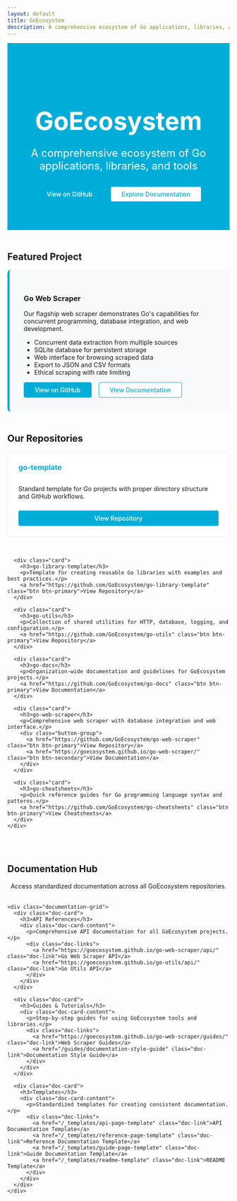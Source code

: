 ```yaml
---
layout: default
title: GoEcosystem
description: A comprehensive ecosystem of Go applications, libraries, and tools
---
```


<div class="hero-section" style="background-color: #00ADD8; padding: 4rem 0; border-radius: 0; text-align: center; margin-bottom: 3rem; color: white;">
  <h1>GoEcosystem</h1>
  <p class="hero-tagline">A comprehensive ecosystem of Go applications, libraries, and tools</p>
  <div class="hero-buttons">
    <a href="https://github.com/GoEcosystem" class="btn btn-primary">View on GitHub</a>
    <a href="#documentation" class="btn btn-secondary">Explore Documentation</a>
  </div>
</div>

<div class="container">
  <section id="featured-project" class="featured-section">
    <h2>Featured Project</h2>
    <div class="feature-card featured">
      <h3>Go Web Scraper</h3>
      <p>Our flagship web scraper demonstrates Go's capabilities for concurrent programming, database integration, and web development.</p>
      <ul class="feature-list">
        <li>Concurrent data extraction from multiple sources</li>
        <li>SQLite database for persistent storage</li>
        <li>Web interface for browsing scraped data</li>
        <li>Export to JSON and CSV formats</li>
        <li>Ethical scraping with rate limiting</li>
      </ul>
      <div class="button-group">
        <a href="https://github.com/GoEcosystem/go-web-scraper" class="btn btn-primary">View on GitHub</a>
        <a href="https://goecosystem.github.io/go-web-scraper/" class="btn btn-secondary">View Documentation</a>
      </div>
    </div>
  </section>
  
  <section id="repositories" class="repositories-section">
    <h2>Our Repositories</h2>
    <div class="card-grid">
      <div class="card">
        <h3>go-template</h3>
        <p>Standard template for Go projects with proper directory structure and GitHub workflows.</p>
        <a href="https://github.com/GoEcosystem/go-template" class="btn btn-primary">View Repository</a>
      </div>
      
      <div class="card">
        <h3>go-library-template</h3>
        <p>Template for creating reusable Go libraries with examples and best practices.</p>
        <a href="https://github.com/GoEcosystem/go-library-template" class="btn btn-primary">View Repository</a>
      </div>
      
      <div class="card">
        <h3>go-utils</h3>
        <p>Collection of shared utilities for HTTP, database, logging, and configuration.</p>
        <a href="https://github.com/GoEcosystem/go-utils" class="btn btn-primary">View Repository</a>
      </div>
      
      <div class="card">
        <h3>go-docs</h3>
        <p>Organization-wide documentation and guidelines for GoEcosystem projects.</p>
        <a href="https://github.com/GoEcosystem/go-docs" class="btn btn-primary">View Documentation</a>
      </div>
      
      <div class="card">
        <h3>go-web-scraper</h3>
        <p>Comprehensive web scraper with database integration and web interface.</p>
        <div class="button-group">
          <a href="https://github.com/GoEcosystem/go-web-scraper" class="btn btn-primary">View Repository</a>
          <a href="https://goecosystem.github.io/go-web-scraper/" class="btn btn-secondary">View Documentation</a>
        </div>
      </div>
      
      <div class="card">
        <h3>go-cheatsheets</h3>
        <p>Quick reference guides for Go programming language syntax and patterns.</p>
        <a href="https://github.com/GoEcosystem/go-cheatsheets" class="btn btn-primary">View Cheatsheets</a>
      </div>
    </div>
  </section>
</div>

<section id="documentation" class="documentation-section">
  <div class="container">
    <h2>Documentation Hub</h2>
    <p class="documentation-intro">Access standardized documentation across all GoEcosystem repositories.</p>
    
    <div class="documentation-grid">
      <div class="doc-card">
        <h3>API References</h3>
        <div class="doc-card-content">
          <p>Comprehensive API documentation for all GoEcosystem projects.</p>
          <div class="doc-links">
            <a href="https://goecosystem.github.io/go-web-scraper/api/" class="doc-link">Go Web Scraper API</a>
            <a href="https://goecosystem.github.io/go-utils/api/" class="doc-link">Go Utils API</a>
          </div>
        </div>
      </div>
      
      <div class="doc-card">
        <h3>Guides & Tutorials</h3>
        <div class="doc-card-content">
          <p>Step-by-step guides for using GoEcosystem tools and libraries.</p>
          <div class="doc-links">
            <a href="https://goecosystem.github.io/go-web-scraper/guides/" class="doc-link">Web Scraper Guides</a>
            <a href="/guides/documentation-style-guide" class="doc-link">Documentation Style Guide</a>
          </div>
        </div>
      </div>
      
      <div class="doc-card">
        <h3>Templates</h3>
        <div class="doc-card-content">
          <p>Standardized templates for creating consistent documentation.</p>
          <div class="doc-links">
            <a href="/_templates/api-page-template" class="doc-link">API Documentation Template</a>
            <a href="/_templates/reference-page-template" class="doc-link">Reference Documentation Template</a>
            <a href="/_templates/guide-page-template" class="doc-link">Guide Documentation Template</a>
            <a href="/_templates/readme-template" class="doc-link">README Template</a>
          </div>
        </div>
      </div>
    </div>
  </div>
</section>

<style>
  .hero-section {
    background-color: #00ADD8;
    padding: 4rem 0;
    border-radius: 0;
    text-align: center;
    margin-bottom: 3rem;
    color: white;
  }
  
  .hero-section h1 {
    font-size: 3.5rem;
    margin-bottom: 1rem;
    color: white;
  }
  
  .hero-tagline {
    font-size: 1.5rem;
    margin-bottom: 2rem;
    max-width: 800px;
    margin-left: auto;
    margin-right: auto;
  }
  
  .hero-buttons {
    display: flex;
    gap: 1rem;
    justify-content: center;
    flex-wrap: wrap;
  }
  
  .featured-section {
    margin-bottom: 3rem;
  }
  
  .feature-card.featured {
    background-color: #f8f9fa;
    border-left: 5px solid #00ADD8;
    padding: 2rem;
    border-radius: 8px;
  }
  
  .repositories-section, 
  .documentation-section {
    margin-bottom: 4rem;
  }
  
  .card-grid {
    display: grid;
    grid-template-columns: repeat(auto-fill, minmax(300px, 1fr));
    gap: 2rem;
  }
  
  .card {
    background-color: white;
    border: 1px solid #e9ecef;
    border-radius: 8px;
    padding: 1.5rem;
    transition: transform 0.2s, box-shadow 0.2s;
    display: flex;
    flex-direction: column;
  }
  
  .card:hover {
    transform: translateY(-5px);
    box-shadow: 0 5px 15px rgba(0, 0, 0, 0.1);
  }
  
  .card h3 {
    color: #00ADD8;
    margin-top: 0;
  }
  
  .card p {
    margin-bottom: 1.5rem;
    flex-grow: 1;
  }
  
  .documentation-intro {
    text-align: center;
    margin-bottom: 2rem;
  }
  
  .documentation-grid {
    display: grid;
    grid-template-columns: repeat(auto-fill, minmax(300px, 1fr));
    gap: 2rem;
  }
  
  .doc-card {
    border: 1px solid #e9ecef;
    border-radius: 8px;
    overflow: hidden;
    transition: transform 0.2s, box-shadow 0.2s;
  }
  
  .doc-card:hover {
    transform: translateY(-5px);
    box-shadow: 0 5px 15px rgba(0, 0, 0, 0.1);
  }
  
  .doc-card h3 {
    background-color: #00ADD8;
    color: white;
    padding: 1rem;
    margin: 0;
  }
  
  .doc-card-content {
    padding: 1.5rem;
  }
  
  .doc-links {
    display: flex;
    flex-direction: column;
    gap: 0.5rem;
  }
  
  .doc-link {
    color: #00ADD8;
    text-decoration: none;
    font-weight: 500;
  }
  
  .doc-link:hover {
    text-decoration: underline;
  }
  
  .btn {
    display: inline-block;
    padding: 0.5rem 1.5rem;
    font-weight: 500;
    text-align: center;
    border-radius: 4px;
    cursor: pointer;
    transition: all 0.2s;
    text-decoration: none;
  }
  
  .btn-primary {
    background-color: #00ADD8;
    color: white;
    border: 1px solid #00ADD8;
  }
  
  .btn-primary:hover {
    background-color: #0092B8;
    border-color: #0092B8;
    text-decoration: none;
    color: white;
  }
  
  .btn-secondary {
    background-color: white;
    color: #00ADD8;
    border: 1px solid #00ADD8;
  }
  
  .btn-secondary:hover {
    background-color: #f8f9fa;
    text-decoration: none;
    color: #00ADD8;
  }
  
  .btn-lg {
    padding: 0.75rem 2rem;
    font-size: 1.1rem;
  }
  
  .button-group {
    display: flex;
    gap: 1rem;
    flex-wrap: wrap;
  }
  
  @media (max-width: 768px) {
    .hero-section h1 {
      font-size: 2.5rem;
    }
    
    .hero-tagline {
      font-size: 1.2rem;
    }
    
    .card-grid,
    .documentation-grid {
      grid-template-columns: 1fr;
    }
  }
</style>
